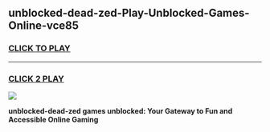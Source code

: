 
## unblocked-dead-zed-Play-Unblocked-Games-Online-vce85
<h3>
<a href="https://premium76.site?title=unblocked-dead-zed&ref=25A">CLICK TO PLAY</a></h3>
<hr>

<h3>
<a href="https://premium76.site?title=unblocked-dead-zed&ref=25A">CLICK 2 PLAY</a>
  
</h3>

<a href="https://premium76.site?title=unblocked-dead-zed&ref=25A"><img src="https://clearcache.store/games.png"></a>


**unblocked-dead-zed games unblocked: Your Gateway to Fun and Accessible Online Gaming**
